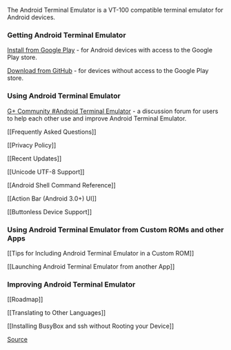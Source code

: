 The Android Terminal Emulator is a VT-100 compatible terminal emulator for Android devices.

### Getting Android Terminal Emulator

[Install from Google Play](https://play.google.com/store/apps/details?id=jackpal.androidterm) - for Android devices with access to the Google Play store.

[Download from GitHub](http://jackpal.github.com/Android-Terminal-Emulator/downloads/Term.apk) - for devices without access to the Google Play store.

### Using Android Terminal Emulator

[G+ Community #Android Terminal Emulator](https://plus.google.com/u/0/communities/106164413936367578283) - a discussion forum for users to help each other use and improve Android Terminal Emulator.

[[Frequently Asked Questions]]

[[Privacy Policy]]

[[Recent Updates]]

[[Unicode UTF-8 Support]]

[[Android Shell Command Reference]]

[[Action Bar (Android 3.0+) UI]]

[[Buttonless Device Support]]

### Using Android Terminal Emulator from Custom ROMs and other Apps

[[Tips for Including Android Terminal Emulator in a Custom ROM]]

[[Launching Android Terminal Emulator from another App]]

### Improving Android Terminal Emulator

[[Roadmap]]

[[Translating to Other Languages]]

[[Installing BusyBox and ssh without Rooting your Device]]

[Source](http://github.com/jackpal/Android-Terminal-Emulator/)
